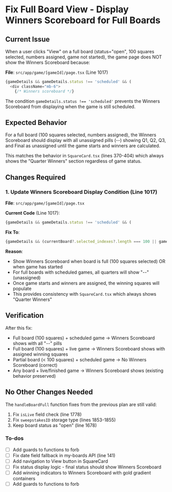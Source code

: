 <!-- 13267add-c0b8-414a-ab72-24a05f407dfd e048beb1-7135-44b2-bd7d-771114182614 -->
# Fix Full Board View - Display Winners Scoreboard for Full Boards

## Current Issue

When a user clicks "View" on a full board (status="open", 100 squares selected, numbers assigned, game not started), the game page does NOT show the Winners Scoreboard because:

**File**: `src/app/game/[gameId]/page.tsx` (Line 1017)

```typescript
{gameDetails && gameDetails.status !== 'scheduled' && (
  <div className="mb-6">
    {/* Winners scoreboard */}
```

The condition `gameDetails.status !== 'scheduled'` prevents the Winners Scoreboard from displaying when the game is still scheduled.

## Expected Behavior

For a full board (100 squares selected, numbers assigned), the Winners Scoreboard should display with all unassigned pills (--) showing Q1, Q2, Q3, and Final as unassigned until the game starts and winners are calculated.

This matches the behavior in `SquareCard.tsx` (lines 370-404) which always shows the "Quarter Winners" section regardless of game status.

## Changes Required

### 1. Update Winners Scoreboard Display Condition (Line 1017)

**File**: `src/app/game/[gameId]/page.tsx`

**Current Code** (Line 1017):

```typescript
{gameDetails && gameDetails.status !== 'scheduled' && (
```

**Fix To**:

```typescript
{gameDetails && (currentBoard?.selected_indexes?.length === 100 || gameDetails.status !== 'scheduled') && (
```

**Reason**:

- Show Winners Scoreboard when board is full (100 squares selected) OR when game has started
- For full boards with scheduled games, all quarters will show "--" (unassigned)
- Once game starts and winners are assigned, the winning squares will populate
- This provides consistency with `SquareCard.tsx` which always shows "Quarter Winners"

## Verification

After this fix:

- Full board (100 squares) + scheduled game → Winners Scoreboard shows with all "--" pills
- Full board (100 squares) + live game → Winners Scoreboard shows with assigned winning squares
- Partial board (< 100 squares) + scheduled game → No Winners Scoreboard (correct)
- Any board + live/finished game → Winners Scoreboard shows (existing behavior preserved)

## No Other Changes Needed

The `handleBoardFull` function fixes from the previous plan are still valid:

1. Fix `isLive` field check (line 1778)
2. Fix `sweepstakesID` storage type (lines 1853-1855)
3. Keep board status as "open" (line 1678)

### To-dos

- [ ] Add guards to functions to forb
- [ ] Fix date field fallback in my-boards API (line 141)
- [ ] Add navigation to View button in SquareCard
- [ ] Fix status display logic - final status should show Winners Scoreboard
- [ ] Add winning indicators to Winners Scoreboard with gold gradient containers
- [ ] Add guards to functions to forb